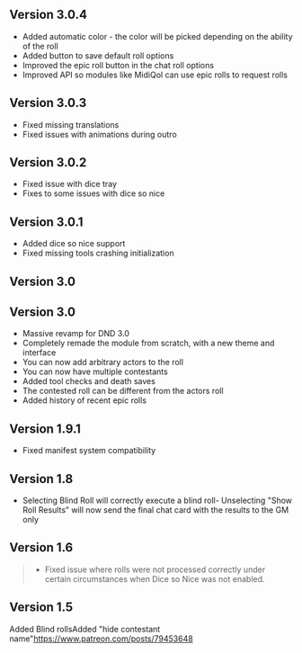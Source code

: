 ## Version 3.0.4
- Added automatic color - the color will be picked depending on the ability of the roll
- Added button to save default roll options
- Improved the epic roll button in the chat roll options
- Improved API so modules like MidiQol can use epic rolls to request rolls

## Version 3.0.3
- Fixed missing translations
- Fixed issues with animations during outro

## Version 3.0.2
- Fixed issue with dice tray
- Fixes to some issues with dice so nice

## Version 3.0.1
- Added dice so nice support
- Fixed missing tools crashing initialization

## Version 3.0


## Version 3.0
- Massive revamp for DND 3.0
- Completely remade the module from scratch, with a new theme and interface
- You can now add arbitrary actors to the roll
- You can now have multiple contestants
- Added tool checks and death saves
- The contested roll can be different from the actors roll
- Added history of recent epic rolls

## Version 1.9.1
- Fixed manifest system compatibility

## Version 1.8
- Selecting Blind Roll will correctly execute a blind roll- Unselecting "Show Roll Results" will now send the final chat card with the results to the GM only

## Version 1.6
> - Fixed issue where rolls were not processed correctly under certain circumstances when Dice so Nice was not enabled.

## Version 1.5
Added Blind rollsAdded "hide contestant name"https://www.patreon.com/posts/79453648

